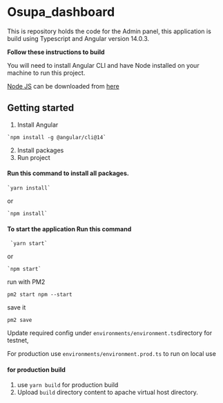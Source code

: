 # Osupa_dashboard

This is repository holds the code for the Admin panel, this application is build using Typescript and Angular version 14.0.3.

**Follow these instructions to build**

You will need to install Angular CLI and have Node installed on your machine to run this project.

[Node JS](https://nodejs.org/en/) can be downloaded from [here](https://nodejs.org/en/)

## Getting started

1. Install Angular

```shell
`npm install -g @angular/cli@14`
```

2. Install packages
3. Run project

#### Run this command to install all packages.

```shell
`yarn install`
```

or

```shell
`npm install`
```

#### To start the application Run this command

```shell
 `yarn start`
```

or

```shell
`npm start`
```

run with PM2

```shell
pm2 start npm --start
```

save it

```shell
pm2 save
```


Update required config under `environments/environment.ts`directory for testnet,

For production use `environments/environment.prod.ts`
to run on local use

#### for production build

1. use `yarn build` for production build
2. Upload `build` directory content to apache virtual host directory.
